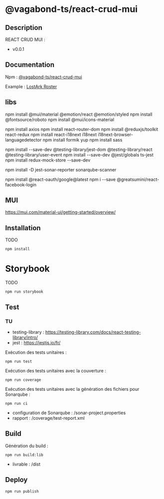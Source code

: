 # @vagabond-ts/react-crud-mui

## Description

REACT CRUD MUI :

- v0.0.1

## Documentation

Npm : [@vagabond-ts/react-crud-mui](https://www.npmjs.com/package/@vagabond-ts/react-crud-mui)

Example : [LostArk Roster](https://lostark-roster.vagabond.synology.me/)

## libs

npm install @mui/material @emotion/react @emotion/styled
npm install @fontsource/roboto
npm install @mui/icons-material

npm install axios
npm install react-router-dom
npm install @reduxjs/toolkit react-redux
npm install react-i18next i18next i18next-browser-languagedetector
npm install formik yup
npm install sass

npm install --save-dev @testing-library/jest-dom @testing-library/react @testing-library/user-event
npm install --save-dev @jest/globals ts-jest
npm install redux-mock-store --save-dev

npm install -D jest-sonar-reporter sonarqube-scanner

npm install @react-oauth/google@latest
npm i --save @greatsumini/react-facebook-login

## MUI

https://mui.com/material-ui/getting-started/overview/

## Installation

TODO

```
npm install
```

# Storybook

TODO

```
npm run storybook
```

## Test

### TU

- testing-library : https://testing-library.com/docs/react-testing-library/intro/
- jest : https://jestjs.io/fr/

Exécution des tests unitaires :

```
npm run test
```

Exécution des tests unitaires avec la couverture :

```
npm run coverage
```

Exécution des tests unitaires avec la génération des fichiers pour Sonarqube :

```
npm run ci
```

- configuration de Sonarqube : /sonar-project.properties
- rapport : /coverage/test-report.xml

## Build

Génération du build :

```
npm run build:lib
```

- livrable : /dist

## Deploy

```
npm run publish
```
